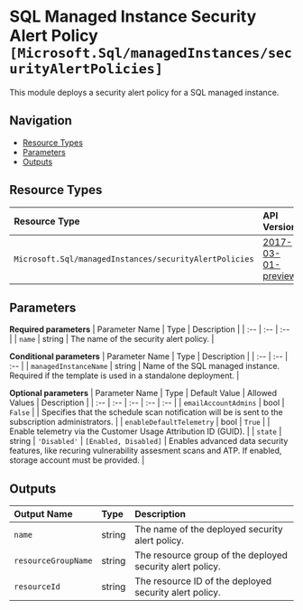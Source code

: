 # SQL Managed Instance Security Alert Policy `[Microsoft.Sql/managedInstances/securityAlertPolicies]`

This module deploys a security alert policy for a SQL managed instance.

## Navigation

- [Resource Types](#Resource-Types)
- [Parameters](#Parameters)
- [Outputs](#Outputs)

## Resource Types

| Resource Type | API Version |
| :-- | :-- |
| `Microsoft.Sql/managedInstances/securityAlertPolicies` | [2017-03-01-preview](https://docs.microsoft.com/en-us/azure/templates/Microsoft.Sql/2017-03-01-preview/managedInstances/securityAlertPolicies) |

## Parameters

**Required parameters**
| Parameter Name | Type | Description |
| :-- | :-- | :-- |
| `name` | string | The name of the security alert policy. |

**Conditional parameters**
| Parameter Name | Type | Description |
| :-- | :-- | :-- |
| `managedInstanceName` | string | Name of the SQL managed instance. Required if the template is used in a standalone deployment. |

**Optional parameters**
| Parameter Name | Type | Default Value | Allowed Values | Description |
| :-- | :-- | :-- | :-- | :-- |
| `emailAccountAdmins` | bool | `False` |  | Specifies that the schedule scan notification will be is sent to the subscription administrators. |
| `enableDefaultTelemetry` | bool | `True` |  | Enable telemetry via the Customer Usage Attribution ID (GUID). |
| `state` | string | `'Disabled'` | `[Enabled, Disabled]` | Enables advanced data security features, like recuring vulnerability assesment scans and ATP. If enabled, storage account must be provided. |


## Outputs

| Output Name | Type | Description |
| :-- | :-- | :-- |
| `name` | string | The name of the deployed security alert policy. |
| `resourceGroupName` | string | The resource group of the deployed security alert policy. |
| `resourceId` | string | The resource ID of the deployed security alert policy. |
